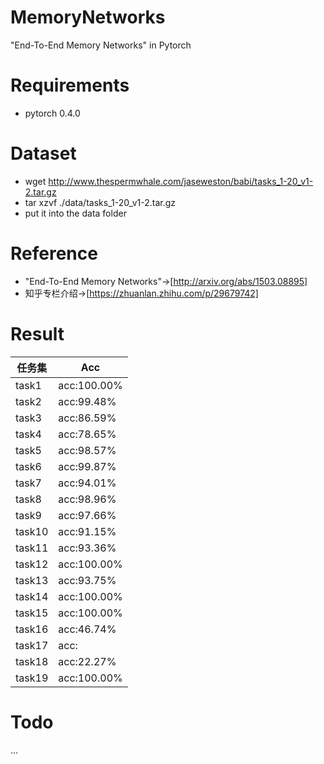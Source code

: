 # MemoryNetworks
"End-To-End Memory Networks" in Pytorch

# Requirements
- pytorch 0.4.0

# Dataset

- wget http://www.thespermwhale.com/jaseweston/babi/tasks_1-20_v1-2.tar.gz
- tar xzvf ./data/tasks_1-20_v1-2.tar.gz
- put it into the data folder

# Reference
- "End-To-End Memory Networks"->[http://arxiv.org/abs/1503.08895]
- 知乎专栏介绍->[https://zhuanlan.zhihu.com/p/29679742]

# Result
|任务集|Acc|
|------|------|
|task1|acc:100.00%|
|task2|acc:99.48%|
|task3|acc:86.59%|
|task4|acc:78.65%|
|task5|acc:98.57%|
|task6|acc:99.87%|
|task7|acc:94.01%|
|task8|acc:98.96%|
|task9|acc:97.66%|
|task10|acc:91.15%|
|task11|acc:93.36%|
|task12|acc:100.00%|
|task13|acc:93.75%|
|task14|acc:100.00%|
|task15|acc:100.00%|
|task16|acc:46.74%|
|task17|acc:
|task18|acc:22.27%|
|task19|acc:100.00%|

# Todo
...
